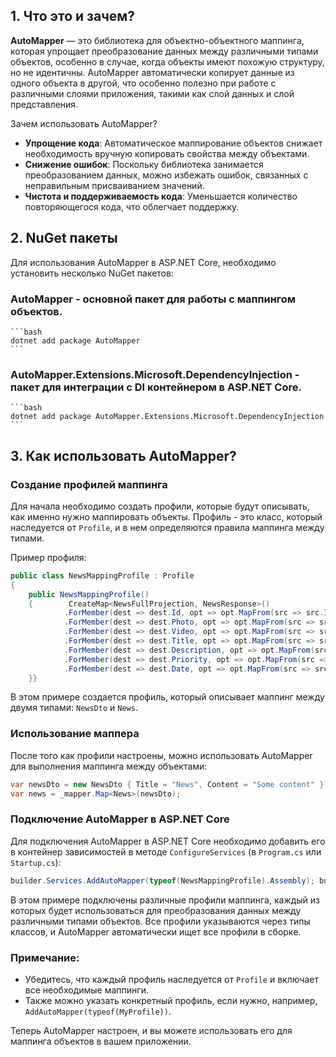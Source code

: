 ## 1. Что это и зачем?

**AutoMapper** — это библиотека для объектно-объектного маппинга, которая упрощает преобразование данных между различными типами объектов, особенно в случае, когда объекты имеют похожую структуру, но не идентичны. AutoMapper автоматически копирует данные из одного объекта в другой, что особенно полезно при работе с различными слоями приложения, такими как слой данных и слой представления.

Зачем использовать AutoMapper?
- **Упрощение кода**: Автоматическое маппирование объектов снижает необходимость вручную копировать свойства между объектами.
- **Снижение ошибок**: Поскольку библиотека занимается преобразованием данных, можно избежать ошибок, связанных с неправильным присваиванием значений.
- **Чистота и поддерживаемость кода**: Уменьшается количество повторяющегося кода, что облегчает поддержку.

## 2. NuGet пакеты

Для использования AutoMapper в ASP.NET Core, необходимо установить несколько NuGet пакетов:

### **AutoMapper** - основной пакет для работы с маппингом объектов.
    ```bash
    dotnet add package AutoMapper
    ```

### **AutoMapper.Extensions.Microsoft.DependencyInjection** - пакет для интеграции с DI контейнером в ASP.NET Core.
    ```bash
    dotnet add package AutoMapper.Extensions.Microsoft.DependencyInjection
    ```

## 3. Как использовать AutoMapper?

### **Создание профилей маппинга**

   Для начала необходимо создать профили, которые будут описывать, как именно нужно маппировать объекты. Профиль - это класс, который наследуется от `Profile`, и в нем определяются правила маппинга между типами.

   Пример профиля:

``` csharp
public class NewsMappingProfile : Profile  
{  
    public NewsMappingProfile()  
    {        CreateMap<NewsFullProjection, NewsResponse>()  
            .ForMember(dest => dest.Id, opt => opt.MapFrom(src => src.Id))  
            .ForMember(dest => dest.Photo, opt => opt.MapFrom(src => src.Photo))  
            .ForMember(dest => dest.Video, opt => opt.MapFrom(src => src.Video))  
            .ForMember(dest => dest.Title, opt => opt.MapFrom(src => src.Title))  
            .ForMember(dest => dest.Description, opt => opt.MapFrom(src => src.Description))  
            .ForMember(dest => dest.Priority, opt => opt.MapFrom(src => src.Priority.ToString()))  
            .ForMember(dest => dest.Date, opt => opt.MapFrom(src => src.Date.ToShortDateString()));  
    }}
```

В этом примере создается профиль, который описывает маппинг между двумя типами: `NewsDto` и `News`.

### Использование маппера

После того как профили настроены, можно использовать AutoMapper для выполнения маппинга между объектами:

``` csharp
var newsDto = new NewsDto { Title = "News", Content = "Some content" };
var news = _mapper.Map<News>(newsDto);
```

### Подключение AutoMapper в ASP.NET Core

Для подключения AutoMapper в ASP.NET Core необходимо добавить его в контейнер зависимостей в методе `ConfigureServices` (в `Program.cs` или `Startup.cs`):

``` csharp
builder.Services.AddAutoMapper(typeof(NewsMappingProfile).Assembly); builder.Services.AddAutoMapper(typeof(NewsShortMappingProfile).Assembly); builder.Services.AddAutoMapper(typeof(ScheduleMappingProfile).Assembly); builder.Services.AddAutoMapper(typeof(ScheduleShortMappingProfile).Assembly); builder.Services.AddAutoMapper(typeof(GroupPageMappingProfile).Assembly); builder.Services.AddAutoMapper(typeof(MemberShortMappingProfile).Assembly); builder.Services.AddAutoMapper(typeof(MemberMappingProfile).Assembly); builder.Services.AddAutoMapper(typeof(SocialMappingProfile).Assembly); builder.Services.AddAutoMapper(typeof(HomeNewsMappingProfile).Assembly); builder.Services.AddAutoMapper(typeof(HomeScheduleMappingProfile).Assembly);
```

В этом примере подключены различные профили маппинга, каждый из которых будет использоваться для преобразования данных между различными типами объектов. Все профили указываются через типы классов, и AutoMapper автоматически ищет все профили в сборке.

### Примечание:

- Убедитесь, что каждый профиль наследуется от `Profile` и включает все необходимые маппинги.
- Также можно указать конкретный профиль, если нужно, например, `AddAutoMapper(typeof(MyProfile))`.

Теперь AutoMapper настроен, и вы можете использовать его для маппинга объектов в вашем приложении.